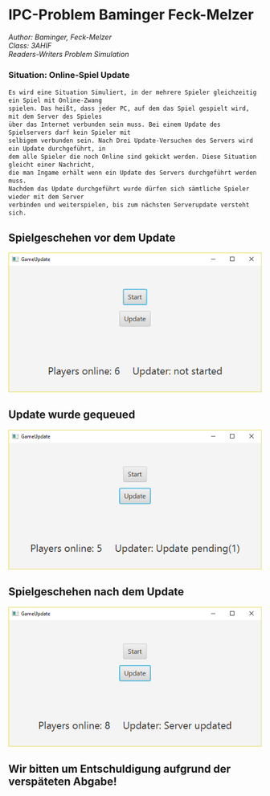 # IPC-Problem Baminger Feck-Melzer 
*Author: Baminger, Feck-Melzer  
 Class: 3AHIF   
 Readers-Writers Problem Simulation*

### Situation: Online-Spiel Update
    Es wird eine Situation Simuliert, in der mehrere Spieler gleichzeitig ein Spiel mit Online-Zwang
    spielen. Das heißt, dass jeder PC, auf dem das Spiel gespielt wird, mit dem Server des Spieles
    über das Internet verbunden sein muss. Bei einem Update des Spielservers darf kein Spieler mit
    selbigem verbunden sein. Nach Drei Update-Versuchen des Servers wird ein Update durchgeführt, in
    dem alle Spieler die noch Online sind gekickt werden. Diese Situation gleicht einer Nachricht,
    die man Ingame erhält wenn ein Update des Servers durchgeführt werden muss. 
    Nachdem das Update durchgeführt wurde dürfen sich sämtliche Spieler wieder mit dem Server
    verbinden und weiterspielen, bis zum nächsten Serverupdate versteht sich.

  ## Spielgeschehen vor dem Update
  
  ![Spielgeschehen vor dem Update](ReadersWriters/s1.png)

  ## Update wurde gequeued

  ![Update wurde gequeued](s2.png)

  ## Spielgeschehen nach dem Update

  ![Spielgeschehen nach dem Update](s3.png)
  
  
 ## Wir bitten um Entschuldigung aufgrund der verspäteten Abgabe!
